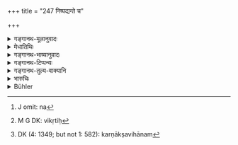 +++
title = "247 निष्पद्यन्ते च"

+++

<details><summary>गङ्गानथ-मूलानुवादः</summary>

In a country where the King avoids the income of wealth from sinners, men are, in time, born to be long-lived—(246) the crops of husbandmen grow, according as they are sown; children do not die, and no mis-shaped child is born.—(247)
</details>

<details><summary>मेधातिथिः</summary>

[^६२३]:
     M G: vikṛtir

प्रसिद्धाव् इमाव् अप्य् अर्थवादश्लोकौ । **कालेन जायन्त** इति वर्तमानजन्म न[^६२४] विवक्षितम्, जाता जनिष्यमाणाश् च । **विकृतं**[^६२५] करचरणाक्षिविहीनम्[^६२६] ॥ ९.२४६–२४७ ॥


[^६२६]:
     DK (4: 1349; but not 1: 582): karṇākṣavihānam


[^६२५]:
     M G DK: vikṛtiḥ


[^६२४]:
     J omit: na
</details>

<details><summary>गङ्गानथ-भाष्यानुवादः</summary>

**(versess 9.246-247)**

These declamatory assertions are well-known.

‘*Are in time born*’;—what is meant is also the present birth *i.e*., persons already born, or going to be born.

‘*Misshaped*’—devoid of eyes, or of ears and so forth—(246-247)
</details>

<details><summary>गङ्गानथ-टिप्पन्यः</summary>

**(verses 9.246)  
**

This verse is quoted in *Vivādaratnākara* (p. 638);—and in
*Vyavahāra-Bālambhaṭṭī* (p. 1053).

**(verse 9.247)  
**

This verse is quoted in *Vivādaratnākara* (p. 638), which explains ‘*vikṛtam*’ as being maimed of hands, feet and so forth;—and in
*Vyavahāra-Bālambhaṭṭī* (p. 1053).
</details>

<details><summary>गङ्गानथ-तुल्य-वाक्यानि</summary>

**(verses 9.243-246)  
**

See Comparative notes for [Verse 9.243].
</details>

<details><summary>भारुचिः</summary>

दण्डविनियोगस्तुतिश्लोकौ ॥ ९.२४६–४७ ॥
</details>

<details><summary>Bühler</summary>

247	And the crops of the husbandmen spring up, each as it was sown, and the children die not, and no misshaped (offspring) is born.
</details>
